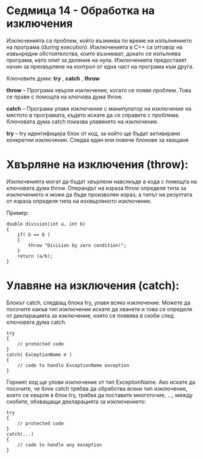 # Седмица 14 - Обработка на изключения

Изключенията са проблем, който възниква по време на изпълнението на програма (during execution). Изключенията в C++ са отговор на извънредни обстоятелства, които възникват, докато се изпълнява програма, като опит за деление на нула.
Изключенията предоставят начин за прехвърляне на контрол от една част на програма към друга. 

Ключовите думи: **try** , **catch** , **throw**

**throw** – Програма хвърля изключение, когато се появи проблем. Това се прави с помощта на ключова дума throw.

**catch** – Програма улавя изключение с манипулатор на изключение на мястото в програмата, където искате да се справите с проблема. Ключовата дума catch показва улавянето на изключение.

**try** –  try идентифицира блок от код, за който ще бъдат активирани конкретни изключения. Следва един или повече блокове за хващане


Хвърляне на изключения (throw):
=

Изключенията могат да бъдат хвърлени навсякъде в кодa с помощта на ключовата дума throw. Операндът на израза throw определя типa за изключението и може да бъде произволен израз, а типът на резултата от израза определя типа на изхвърленото изключение.

Пример:

```
double division(int a, int b) 
{
    if( b == 0 ) 
    {
        throw "Division by zero condition!";
    }
    return (a/b);
}
```

Улавяне на изключения (catch):
=

Блокът catch, следващ блока try, улавя всяко изключение. Можете да посочите какъв тип изключение искате да хванете и това се определя от декларацията за изключение, която се появява в скоби след ключовата дума catch.

```
try 
{
    // protected code
} 
catch( ExceptionName e ) 
{
    // code to handle ExceptionName exception
}
```

Горният код ще улови изключение от тип ExceptionName. Ако искате да посочите, че блок catch трябва да обработва всеки тип изключение, което се хвърля в блок try, трябва да поставите многоточие, ..., между скобите, обхващащи декларацията за изключението:

```
try 
{
    // protected code
} 
catch(...) 
{
    // code to handle any exception
}
```
